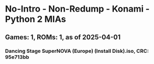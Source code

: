 # No-Intro - Non-Redump - Konami - Python 2 MIAs
## Games: 1, ROMs: 1, as of 2025-04-01

### Dancing Stage SuperNOVA (Europe) (Install Disk).iso, CRC: 95e713bb
